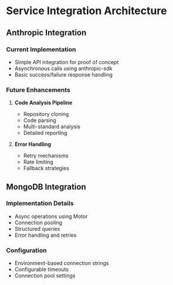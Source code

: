 # Service Integration Architecture

## Anthropic Integration

### Current Implementation
- Simple API integration for proof of concept
- Asynchronous calls using anthropic-sdk
- Basic success/failure response handling

### Future Enhancements
1. **Code Analysis Pipeline**
   - Repository cloning
   - Code parsing
   - Multi-standard analysis
   - Detailed reporting

2. **Error Handling**
   - Retry mechanisms
   - Rate limiting
   - Fallback strategies

## MongoDB Integration

### Implementation Details
- Async operations using Motor
- Connection pooling
- Structured queries
- Error handling and retries

### Configuration
- Environment-based connection strings
- Configurable timeouts
- Connection pool settings 